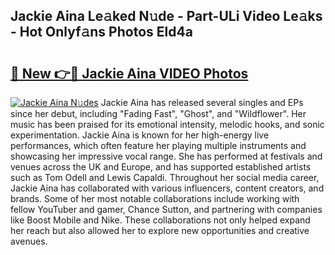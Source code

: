 ## Jackie Aina Le𝚊ked N𝚞de - Part-ULi Video Le𝚊ks - Hot Onlyf𝚊ns Photos Eld4a

# <h2><a href="http://ab38178.deff.icu/?id=Jackie+Aina">🔗 New 👉🔴 Jackie Aina VIDEO Photos</a></h2>

[![Jackie Aina N𝚞des](https://i.imgur.com/rIISA9y.gif)](http://ab38178.deff.icu/?id=Jackie+Aina)
Jackie Aina has released several singles and EPs since her debut, including "Fading Fast", "Ghost", and "Wildflower". Her music has been praised for its emotional intensity, melodic hooks, and sonic experimentation. Jackie Aina is known for her high-energy live performances, which often feature her playing multiple instruments and showcasing her impressive vocal range. She has performed at festivals and venues across the UK and Europe, and has supported established artists such as Tom Odell and Lewis Capaldi. Throughout her social media career, Jackie Aina has collaborated with various influencers, content creators, and brands. Some of her most notable collaborations include working with fellow YouTuber and gamer, Chance Sutton, and partnering with companies like Boost Mobile and Nike. These collaborations not only helped expand her reach but also allowed her to explore new opportunities and creative avenues.
